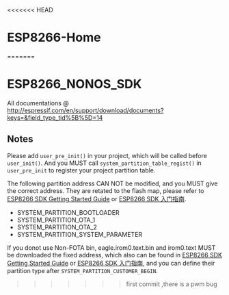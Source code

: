 <<<<<<< HEAD
# ESP8266-Home
=======
# ESP8266_NONOS_SDK

All documentations @ http://espressif.com/en/support/download/documents?keys=&field_type_tid%5B%5D=14


## Notes ##
Please add `user_pre_init()` in your project, which will be called before `user_init()`. And you MUST call `system_partition_table_regist()` in `user_pre_init` to register your project partition table.  

The following partition address CAN NOT be modified, and you MUST give the correct address. They are retated to the flash map, please refer to [ESP8266 SDK Getting Started Guide](https://www.espressif.com/sites/default/files/documentation/2a-esp8266-sdk_getting_started_guide_en.pdf) or [ESP8266 SDK 入门指南](https://www.espressif.com/sites/default/files/documentation/2a-esp8266-sdk_getting_started_guide_cn.pdf).  
  
- SYSTEM\_PARTITION\_BOOTLOADER  
- SYSTEM\_PARTITION\_OTA_1  
- SYSTEM\_PARTITION\_OTA_2  
- SYSTEM\_PARTITION\_SYSTEM_PARAMETER  

If you donot use Non-FOTA bin, eagle.irom0.text.bin and irom0.text MUST be downloaded the fixed address, which also can be found in [ESP8266 SDK Getting Started Guide](https://www.espressif.com/sites/default/files/documentation/2a-esp8266-sdk_getting_started_guide_en.pdf) or [ESP8266 SDK 入门指南](https://www.espressif.com/sites/default/files/documentation/2a-esp8266-sdk_getting_started_guide_cn.pdf), and you can define their partition type after `SYSTEM_PARTITION_CUSTOMER_BEGIN`.
>>>>>>> first commit ,there is a pwm bug
